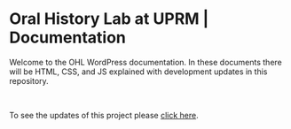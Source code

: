 <h1>Oral History Lab at UPRM | Documentation</h1>
<p>Welcome to the OHL WordPress documentation. In these documents there will be HTML, CSS, and JS explained with development updates in this repository.</p>
<br>
<p>To see the updates of this project please <a href="/CHANGELOG.md">click here</a>.</p>


